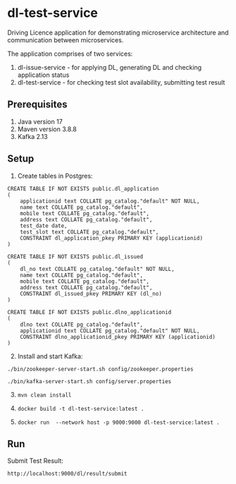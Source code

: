 # dl-test-service
Driving Licence application for demonstrating microservice architecture and communication between microservices.

The application comprises of two services:
1. dl-issue-service - for applying DL, generating DL and checking application status
2. dl-test-service - for checking test slot availability, submitting test result


## Prerequisites
1. Java version 17
2. Maven version 3.8.8
3. Kafka 2.13

## Setup

1. Create tables in Postgres:
```
CREATE TABLE IF NOT EXISTS public.dl_application
(
    applicationid text COLLATE pg_catalog."default" NOT NULL,
    name text COLLATE pg_catalog."default",
    mobile text COLLATE pg_catalog."default",
    address text COLLATE pg_catalog."default",
    test_date date,
    test_slot text COLLATE pg_catalog."default",
    CONSTRAINT dl_application_pkey PRIMARY KEY (applicationid)
)

```

```
CREATE TABLE IF NOT EXISTS public.dl_issued
(
    dl_no text COLLATE pg_catalog."default" NOT NULL,
    name text COLLATE pg_catalog."default",
    mobile text COLLATE pg_catalog."default",
    address text COLLATE pg_catalog."default",
    CONSTRAINT dl_issued_pkey PRIMARY KEY (dl_no)
)

```

```
CREATE TABLE IF NOT EXISTS public.dlno_applicationid
(
    dlno text COLLATE pg_catalog."default",
    applicationid text COLLATE pg_catalog."default" NOT NULL,
    CONSTRAINT dlno_applicationid_pkey PRIMARY KEY (applicationid)
)

```

2. Install and start Kafka:

```
./bin/zookeeper-server-start.sh config/zookeeper.properties

./bin/kafka-server-start.sh config/server.properties
```


3. `mvn clean install`

4. `docker build -t dl-test-service:latest .`

5. `docker run  --network host -p 9000:9000 dl-test-service:latest .`

## Run

Submit Test Result:
```
http://localhost:9000/dl/result/submit
```

